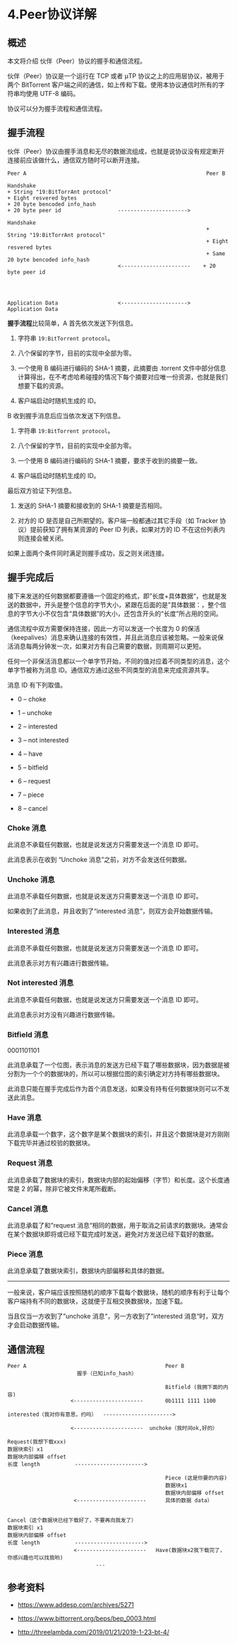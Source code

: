 # 4.Peer协议详解



## 概述

本文将介绍 伙伴（Peer）协议的握手和通信流程。

伙伴（Peer）协议是一个运行在 TCP 或者 μTP 协议之上的应用层协议，被用于两个 BitTorrent 客户端之间的通信，如上传和下载。使用本协议通信时所有的字符串均使用 UTF-8 编码。

协议可以分为握手流程和通信流程。

## 握手流程

伙伴（Peer）协议由握手消息和无尽的数据流组成，也就是说协议没有规定断开连接前应该做什么，通信双方随时可以断开连接。

```
Peer A                                                         Peer B

Handshake
+ String "19:BitTorrAnt protocol"
+ Eight resvered bytes
+ 20 byte bencoded info_hash
+ 20 byte peer id                  ---------------------->
                                                               Handshake
                                                               + String "19:BitTorrAnt protocol"
                                                               + Eight resvered bytes
                                                               + Same 20 byte bencoded info_hash
                                   <----------------------    + 20 byte peer id

                                  


Application Data                   <--------------------->     Application Data
```
**握手流程**比较简单，A 首先依次发送下列信息。

1.  字符串 `19:BitTorrent protocol`。

2.  八个保留的字节，目前的实现中全部为零。

3.  一个使用 B 编码进行编码的 SHA-1 摘要，此摘要由 .torrent 文件中部分信息计算得出，在不考虑哈希碰撞的情况下每个摘要对应唯一份资源，也就是我们想要下载的资源。

4.  客户端启动时随机生成的 ID。

B 收到握手消息后应当依次发送下列信息。

1.  字符串 `19:BitTorrent protocol`。

2.  八个保留的字节，目前的实现中全部为零。

3.  一个使用 B 编码进行编码的 SHA-1 摘要，要求于收到的摘要一致。

4.  客户端启动时随机生成的 ID。

最后双方验证下列信息。

1.  发送的 SHA-1 摘要和接收到的 SHA-1 摘要是否相同。

2.  对方的 ID 是否是自己所期望的。客户端一般都通过其它手段（如 Tracker 协议）提前获知了拥有某资源的 Peer ID 列表，如果对方的 ID 不在这份列表内则连接会被关闭。

如果上面两个条件同时满足则握手成功，反之则关闭连接。

## **握手完成后**

接下来发送的任何数据都要遵循一个固定的格式，即”长度+具体数据“，也就是发送的数据中，开头是整个信息的字节大小，紧跟在后面的是”具体数据：，整个信息的字节大小不仅包含“具体数据”的大小，还包含开头的“长度”所占用的空间。

通信流程中双方需要保持连接，因此一方可以发送一个长度为 0 的保活（keepalives）消息来确认连接的有效性，并且此消息应该被忽略。一般来说保活消息每两分钟发一次，如果对方有自己需要的数据，则周期可以更短。

任何一个非保活消息都以一个单字节开始，不同的值对应着不同类型的消息，这个单字节被称为消息 ID。通信双方通过这些不同类型的消息来完成资源共享。

消息 ID 有下列取值。

*   0 – choke

*   1 – unchoke

*   2 – interested

*   3 – not interested

*   4 – have

*   5 – bitfield

*   6 – request

*   7 – piece

*   8 – cancel

### Choke 消息

此消息不承载任何数据，也就是说发送方只需要发送一个消息 ID 即可。

此消息表示在收到 “Unchoke 消息”之前，对方不会发送任何数据。

### Unchoke 消息

此消息不承载任何数据，也就是说发送方只需要发送一个消息 ID 即可。

如果收到了此消息，并且收到了“interested 消息”，则双方会开始数据传输。

### Interested 消息

此消息不承载任何数据，也就是说发送方只需要发送一个消息 ID 即可。

此消息表示对方有兴趣进行数据传输。

### Not interested 消息

此消息不承载任何数据，也就是说发送方只需要发送一个消息 ID 即可。

此消息表示对方没有兴趣进行数据传输。

### Bitfield 消息

0001101101

此消息承载了一个位图，表示消息的发送方已经下载了哪些数据块，因为数据是被分割为一个个的数据块的，所以可以根据位图的索引确定对方持有哪些数据块。

此消息只能在握手完成后作为首个消息发送，如果没有持有任何数据块则可以不发送此消息。

### Have 消息

此消息承载一个数字，这个数字是某个数据块的索引，并且这个数据块是对方刚刚下载完毕并通过校验的数据块。

### Request 消息

此消息承载了数据块的索引，数据块内部的起始偏移（字节）和长度。这个长度通常是 2 的幂，除非它被文件末尾所截断。

### Cancel 消息

此消息承载了和”request 消息“相同的数据，用于取消之前请求的数据块。通常会在某个数据块即将或已经下载完成时发送，避免对方发送已经下载好的数据。

### Piece 消息

此消息承载了数据块索引，数据块内部偏移和具体的数据。

* * *

一般来说，客户端应该按照随机的顺序下载每个数据块，随机的顺序有利于让每个客户端持有不同的数据块，这就便于互相交换数据块，加速下载。

当且仅当一方收到了”unchoke 消息“，另一方收到了”interested 消息“时，双方才会启动数据传输。

## 通信流程

```
Peer A                                            Peer B
                      握手（已知info_hash）

                                                  Bitfield (我拥下面的内容)
                    <----------------------       0b1111 1111 1100  
                       
interested（我对你有意思，约吗）  ---------------------->     
  
                    <----------------------  unchoke（我时间ok,好的）

Request(我想下载xxx)   
数据块索引 x1
数据块内部偏移 offset
长度 length           ---------------------->                                            
                                                                         
                                                  Piece (这是你要的内容)
                                                  数据块x1
                                                  数据块内部偏移 offset
                     <----------------------      具体的数据 data）
                            

Cancel（这个数据块已经下载好了，不要再向我发了）                    
数据块索引 x1
数据块内部偏移 offset
长度 length           ---------------------->
                     <----------------------   Have(数据块x2我下载完了，你感兴趣也可以找我哟)
                            ...
```

## 参考资料

*   https://www.addesp.com/archives/5271

*   https://www.bittorrent.org/beps/bep_0003.html

*   http://threelambda.com/2019/01/21/2019-1-23-bt-4/